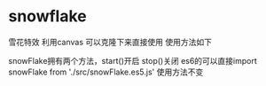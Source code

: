 # snowflake
雪花特效 利用canvas
可以克隆下来直接使用
使用方法如下
<script src="./src/snowFlake.es5.js"></script>
<script>
  var canvas = document.getElementById('snowItem')
  var flowers = new snowFlake(canvas, {
    isShadow: true, // 是否显示雪花阴影
    shadow: { // 当isShadow为true时启用 参数为canvas的阴影属性
      shadowOffsetX: 0,
      shadowOffsetY: 0,
      shadowBlur: '10',
      shadowColor: 'white'
    },
    color: 'white', // 雪花顏色
    number: 25, // 雪花數量
    rs: 3, // 雪花大小的半径
    ds: 2, // 雪花最大半径与最小半径的差
    isOpa: true, // 是否启用透明 （透明选项为随机透明 透明度0.5 - 1）
    vy: 5, // 雪花y軸下降速度
    vx: 1, // 雪花x軸偏移速度
    dy: 1, // 雪花y軸平均速度偏移量，即最大下落速度和最小下落速度之差除以2
    dx: 1 // 雪花x軸速度偏移量，即向左偏移速度和向右偏移速度绝对值之和
  })
  flowers.start()
</script>
snowFlake拥有两个方法，start()开启 stop()关闭
es6的可以直接import snowFlake from './src/snowFlake.es5.js'
使用方法不变
